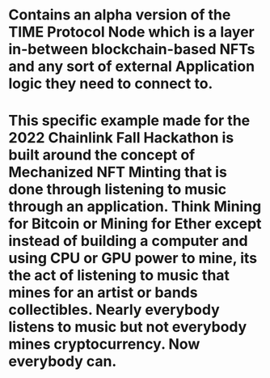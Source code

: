 # Contains an alpha version of the TIME Protocol Node which is a layer in-between blockchain-based NFTs and any sort of external Application logic they need to connect to.

# This specific example made for the 2022 Chainlink Fall Hackathon is built around the concept of Mechanized NFT Minting that is done through listening to music through an application. Think Mining for Bitcoin or Mining for Ether except instead of building a computer and using CPU or GPU power to mine, its the act of listening to music that mines for an artist or bands collectibles. Nearly everybody listens to music but not everybody mines cryptocurrency. Now everybody can.
